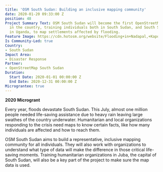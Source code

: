```yaml
---
title: 'OSM South Sudan: Building an inclusive mapping community'
date: 2020-01-20 09:33:00 Z
position: 48
Project Summary Text: OSM South Sudan will become the first OpenStreetMap community
  in the country, training individuals both in South Sudan, and South Sudanese refugees
  in Uganda, to map settlements affected by flooding.
Feature Image: https://cdn.hotosm.org/website/Flooding+in+Nadapal,+Kapoeta+State,+Eastern+Equatorial-05e5b0.jpg
Is Community-Led: true
Country:
- South Sudan
Impact Area:
- Disaster Response
Partner:
- OpenStreetMap South Sudan
Duration:
  Start Date: 2020-01-01 00:00:00 Z
  End Date: 2020-12-31 00:00:00 Z
Micrograntee: true
---
```


**2020 Microgrant** 
 
Every year, floods devastate South Sudan. This July, almost one million people needed life-saving assistance due to heavy rain leaving large swathes of the country underwater. Humanitarian and local organizations responding to the crisis need maps to know certain facts, like how many individuals are affected and how to reach them.
 
OSM South Sudan aims to build a representative, inclusive mapping community for all individuals. They will also work with organizations to understand what type of data will make the difference in those critical life-saving moments. Training humanitarian organizations in Juba, the capital of South Sudan, will also be a key part of the project to make sure the map data is used. 

